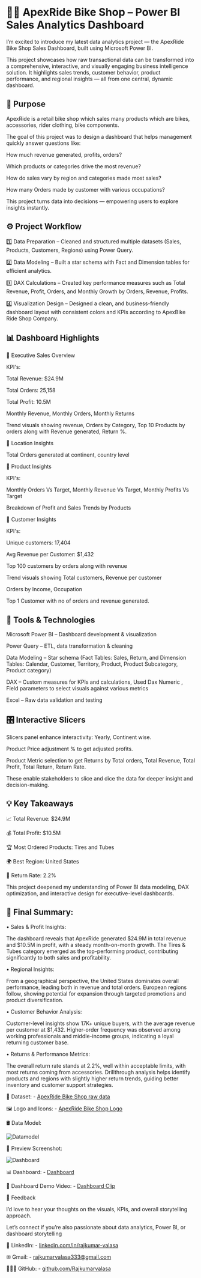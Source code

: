# 🚴‍♂️ ApexRide Bike Shop – Power BI Sales Analytics Dashboard

I’m excited to introduce my latest data analytics project — the ApexRide Bike Shop Sales Dashboard, built using Microsoft Power BI.

This project showcases how raw transactional data can be transformed into a comprehensive, interactive, and visually engaging business intelligence solution. It highlights sales trends, customer behavior, product performance, and regional insights — all from one central, dynamic dashboard.


## 🎯 Purpose

ApexRide is a retail bike shop which sales many products which are bikes, accessories, rider clothing, bike components.

The goal of this project was to design a dashboard that helps management quickly answer questions like:

How much revenue generated, profits, orders?

Which products or categories drive the most revenue?

How do sales vary by region and categories made most sales?

How many Orders made by customer with various occupations?

This project turns data into decisions — empowering users to explore insights instantly.


## ⚙️ Project Workflow

1️⃣ Data Preparation – Cleaned and structured multiple datasets (Sales, Products, Customers, Regions) using Power Query.

2️⃣ Data Modeling – Built a star schema with Fact and Dimension tables for efficient analytics.

3️⃣ DAX Calculations – Created key performance measures such as Total Revenue, Profit, Orders, and Monthly Growth by Orders, Revenue, Profits.

4️⃣ Visualization Design – Designed a clean, and business-friendly dashboard layout with consistent colors and KPIs according to ApexBike Ride Shop Company.


## 📊 Dashboard Highlights

🔹 Executive Sales Overview

KPI's:

Total Revenue: $24.9M

Total Orders: 25,158

Total Profit: 10.5M

Monthly Revenue, Monthly Orders, Monthly Returns

Trend visuals showing revenue, Orders by Category, Top 10 Products by orders along with Revenue generated, Return %.

🔹 Location Insights

Total Orders generated at continent, country level

🔹 Product Insights

KPI's:

Monthly Orders Vs Target, Monthly Revenue Vs Target,  Monthly Profits Vs Target

Breakdown of Profit and Sales Trends by Products

🔹 Customer Insights

KPI's:

Unique customers: 17,404

Avg Revenue per Customer: $1,432

Top 100 customers by orders along with revenue

Trend visuals showing Total customers, Revenue per customer

Orders by Income, Occupation

Top 1 Customer with no of orders and revenue generated.


## 🧩 Tools & Technologies

Microsoft Power BI – Dashboard development & visualization

Power Query – ETL, data transformation & cleaning

Data Modeling – Star schema (Fact Tables: Sales, Return, and Dimension Tables: Calendar, Customer, Territory, Product, Product Subcategory, Product category)

DAX – Custom measures for KPIs and calculations, Used Dax Numeric , Field parameters to select visuals against various metrics

Excel – Raw data validation and testing


## 🎛️ Interactive Slicers

Slicers panel enhance interactivity: Yearly, Continent wise.

Product Price adjustment % to get adjusted profits.

Product Metric selection to get Returns by Total orders, Total Revenue, Total Profit, Total Return, Return Rate.

These enable stakeholders to slice and dice the data for deeper insight and decision-making.


## 💡 Key Takeaways

📈 Total Revenue: $24.9M

💰 Total Profit: $10.5M

🏆 Most Ordered Products: Tires and Tubes

🌍 Best Region: United States

🔁 Return Rate: 2.2%

This project deepened my understanding of Power BI data modeling, DAX optimization, and interactive design for executive-level dashboards.

## 🚀 Final Summary:

• Sales & Profit Insights:

The dashboard reveals that ApexRide generated $24.9M in total revenue and $10.5M in profit, with a steady month-on-month growth. The Tires & Tubes category emerged as the top-performing product, contributing significantly to both sales and profitability.

• Regional Insights:

From a geographical perspective, the United States dominates overall performance, leading both in revenue and total orders. European regions follow, showing potential for expansion through targeted promotions and product diversification.

• Customer Behavior Analysis:

Customer-level insights show 17K+ unique buyers, with the average revenue per customer at $1,432. Higher-order frequency was observed among working professionals and middle-income groups, indicating a loyal returning customer base.

• Returns & Performance Metrics:

The overall return rate stands at 2.2%, well within acceptable limits, with most returns coming from accessories. Drillthrough analysis helps identify products and regions with slightly higher return trends, guiding better inventory and customer support strategies.



📁 Dataset: - <a href="https://github.com/Rajkumarvalasa/ApexRide-Bike-Shop-Sales-Dashbaord/tree/main/ApexRide%20Bike%20Shop%20Raw%20Data">ApexRide Bike Shop raw data</a>

🖼️ Logo and Icons: - <a href="https://github.com/Rajkumarvalasa/ApexRide-Bike-Shop-Sales-Dashbaord/tree/main/ApexRide%20Bike%20Shop%20logo">ApexRide Bike Shop Logo</a>

🛢️ Data Model:

![Datamodel](https://github.com/user-attachments/assets/73eec4dc-8495-4d69-bb7e-53504af17ab4)

📸 Preview Screenshot: 

![Dashboard](https://github.com/user-attachments/assets/75229053-01bc-40fd-9b2c-0aac3567c8ef)

📊 Dashboard: - <a href="https://github.com/Rajkumarvalasa/ApexRide-Bike-Shop-Sales-Dashbaord/blob/main/ApexRideBikeShop_dashboard.pbix">Dashboard</a>

🎥 Dashboard Demo Video: - <a href="https://github.com/Rajkumarvalasa/ApexRide-Bike-Shop-Sales-Dashbaord/blob/main/ApexRideBikeShop_Dashboard_Clip.mp4">Dashboard Clip</a>

💬 Feedback

I’d love to hear your thoughts on the visuals, KPIs, and overall storytelling approach.

Let’s connect if you’re also passionate about data analytics, Power BI, or dashboard storytelling

🔗 LinkedIn: - <a href="https://www.linkedin.com/in/rajkumar-valasa-2048921ba">linkedin.com/in/rajkumar-valasa</a>

✉ Gmail: - <a href="rajkumarvalasa333@gmail.com">rajkumarvalasa333@gmail.com</a>

👨🏻‍💻 GitHub: - <a href="https://github.com/Rajkumarvalasa">github.com/Rajkumarvalasa</a>
